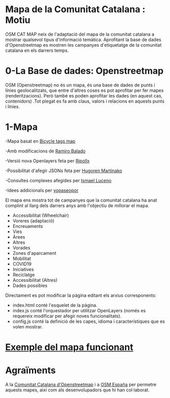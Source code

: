 # Mapa de la Comunitat Catalana : Motiu
OSM CAT MAP  neix de l'adaptació del mapa de la comunitat catalana a mostrar qualsevol tipus d'informació temàtica.
Aprofitant la base de dades d'Openstreetmap es mostren les campanyes d'etiquetatge de la comunitat catalana en els darrers temps.

# 0-La Base de dades: Openstreetmap
OSM (Openstreetmap) no és un mapa, és una base de dades de punts i línies geolocalitzats, que entre d'altres coses es pot aprofitar per fer mapes (renderitzacions). Però també es poden aprofitar les dades (en aquest cas, contenidors) .Tot plegat es fa amb claus, valors i relacions en aquests punts i línies.

# 1-Mapa

-Mapa basat en [Bicycle tags map](https://wiki.openstreetmap.org/wiki/Bicycle_tags_map)

-Amb modificacions de [Ramiro Balado](https://github.com/Qjammer)

-Versió nova Openlayers feta per [Ripollx](https://github.com/Ripollx)

-Possibilitat d'afegir JSONs feta per [Hugoren Martinako ](https://github.com/Crashillo)

-Consultes complexes afegides per [Ismael Luceno](https://github.com/ismaell)

-Idees addicionals per [yopaseopor](https://github.com/yopaseopor)

El mapa ens mostra tot de campanyes que la comunitat catalana ha anat complint al llarg dels darrers anys amb l'objectiu de millorar el mapa.


*	Accessibilitat (Wheelchair)
*	Voreres (adaptació)
*	Encreuaments
*	Vies
*	Àrees
*	Altres
*	Vorades
*	Zones d'aparcament
*	Mobilitat
*	COVID19
*	Iniciatives
*	Reciclatge
*	Accessibilitat (Altres)
*	Dades possibles

Directament es pot modificar la pàgina editant els arxius corresponents:

*    index.html conté l'esquelet de la pàgina.
*    index.js conté l'orquestador per utilitzar OpenLayers (només es requereix modificar per afegir noves funcionalitats).
*    config.js conté la definició de les capes, idioma i característiques que es volen mostrar.

# [Exemple del mapa funcionant](https://osm-catalan.github.io/osmcatmap)

# Agraïments

A la [Comunitat Catalana d'Openstreetmap](https://t.me/osmcat) i a [OSM España](https://t.me/osmes) per permetre aquests mapes, així com als desenvolupadors que hi han col·laborat.